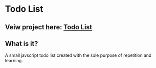 # Todo List

## Veiw project here: <a href="https://adam-86.github.io/todo-list/" target="_blank">Todo List</a>

## What is it?
A small javscript todo list created with the sole purpose of repetition and learning.


